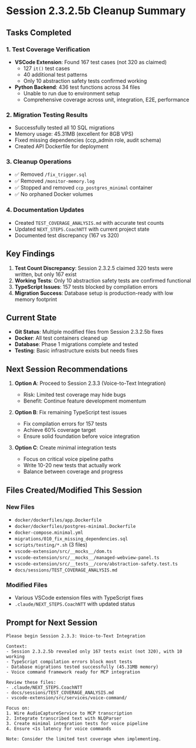 # Session 2.3.2.5b Cleanup Summary

## Tasks Completed

### 1. Test Coverage Verification
- **VSCode Extension**: Found 167 test cases (not 320 as claimed)
  - 127 `it()` test cases
  - 40 additional test patterns
  - Only 10 abstraction safety tests confirmed working
- **Python Backend**: 436 test functions across 34 files
  - Unable to run due to environment setup
  - Comprehensive coverage across unit, integration, E2E, performance

### 2. Migration Testing Results
- Successfully tested all 10 SQL migrations
- Memory usage: 45.31MB (excellent for 8GB VPS)
- Fixed missing dependencies (ccp_admin role, audit schema)
- Created API Dockerfile for deployment

### 3. Cleanup Operations
- ✅ Removed `/fix_trigger.sql`
- ✅ Removed `/monitor-memory.log`
- ✅ Stopped and removed `ccp_postgres_minimal` container
- ✅ No orphaned Docker volumes

### 4. Documentation Updates
- Created `TEST_COVERAGE_ANALYSIS.md` with accurate test counts
- Updated `NEXT_STEPS.CoachNTT` with current project state
- Documented test discrepancy (167 vs 320)

## Key Findings

1. **Test Count Discrepancy**: Session 2.3.2.5 claimed 320 tests were written, but only 167 exist
2. **Working Tests**: Only 10 abstraction safety tests are confirmed functional
3. **TypeScript Issues**: 157 tests blocked by compilation errors
4. **Migration Success**: Database setup is production-ready with low memory footprint

## Current State

- **Git Status**: Multiple modified files from Session 2.3.2.5b fixes
- **Docker**: All test containers cleaned up
- **Database**: Phase 1 migrations complete and tested
- **Testing**: Basic infrastructure exists but needs fixes

## Next Session Recommendations

1. **Option A**: Proceed to Session 2.3.3 (Voice-to-Text Integration)
   - Risk: Limited test coverage may hide bugs
   - Benefit: Continue feature development momentum

2. **Option B**: Fix remaining TypeScript test issues
   - Fix compilation errors for 157 tests
   - Achieve 60% coverage target
   - Ensure solid foundation before voice integration

3. **Option C**: Create minimal integration tests
   - Focus on critical voice pipeline paths
   - Write 10-20 new tests that actually work
   - Balance between coverage and progress

## Files Created/Modified This Session

### New Files
- `docker/dockerfiles/app.Dockerfile`
- `docker/dockerfiles/postgres-minimal.Dockerfile`
- `docker-compose.minimal.yml`
- `migrations/010_fix_missing_dependencies.sql`
- `scripts/testing/*.sh` (3 files)
- `vscode-extension/src/__mocks__/dom.ts`
- `vscode-extension/src/__mocks__/managed-webview-panel.ts`
- `vscode-extension/src/__tests__/core/abstraction-safety.test.ts`
- `docs/sessions/TEST_COVERAGE_ANALYSIS.md`

### Modified Files
- Various VSCode extension files with TypeScript fixes
- `.claude/NEXT_STEPS.CoachNTT` with updated status

## Prompt for Next Session

```
Please begin Session 2.3.3: Voice-to-Text Integration

Context:
- Session 2.3.2.5b revealed only 167 tests exist (not 320), with 10 working
- TypeScript compilation errors block most tests
- Database migrations tested successfully (45.31MB memory)
- Voice command framework ready for MCP integration

Review these files:
- .claude/NEXT_STEPS.CoachNTT
- docs/sessions/TEST_COVERAGE_ANALYSIS.md
- vscode-extension/src/services/voice-command/

Focus on:
1. Wire AudioCaptureService to MCP transcription
2. Integrate transcribed text with NLQParser
3. Create minimal integration tests for voice pipeline
4. Ensure <1s latency for voice commands

Note: Consider the limited test coverage when implementing.
```